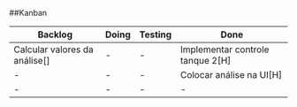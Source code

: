 ##Kanban

Backlog | Doing | Testing | Done
------------ | ------------- | ------------- | -------------
Calcular valores da análise[] | - | - |Implementar controle tanque 2[H]
-|- |- | Colocar análise na UI[H]
-|- |- |- 
